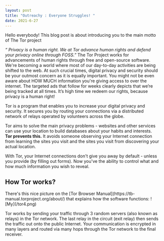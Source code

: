 ```yaml
---
layout: post
title: "Outreachy : Everyone Struggles! "
date: 2021-6-27
---
```

Hello everybody!
This blog post is about introducing you to the main motto of The Tor project

_“ Privacy is a human right. We at Tor advance human rights and defend your privacy online through FOSS.”_
The Tor Project works for advancements of human rights through free and open-source software. 
We're becoming a world where most of our day-to-day activities are being shifted to the web. At such crucial times, digital privacy and security should be your outmost concern as it is equally important.
You might not be even aware about HOW MUCH information you're giving access to over the internet. The targeted ads that follow for weeks clearly depicts that we’re being tracked at all times. It’s high time we redeem our rights, because privacy is a human right!

Tor is a program that enables you to increase your digital privacy and security. It secures you by routing your connections via a distributed network of relays operated by volunteers across the globe.

Tor aims to solve the main privacy problems - websites and other services can use your location to build databases about your habits and interests.
**Tor prevents this.** It avoids someone observing your Internet connection from learning the sites you visit and the sites you visit from discovering your actual location.

With Tor, your Internet connections don't give you away by default - unless you provide (by filling out forms). Now you've the ability to control what and how much information you wish to reveal.

<h2>How Tor works?</h2> 
There's this nice picture on the [Tor Browser Manual](https://tb-manual.torproject.org/about/) that explains how the software functions: ![My](/tor4.png)

Tor works by sending your traffic through 3 random servers (also known as relays) in the Tor network.
The last relay in the circuit (exit relay) then sends the traffic out onto the public Internet.
Your communication is encrypted in many layers and routed via many hops through the Tor network to the final receiver.



